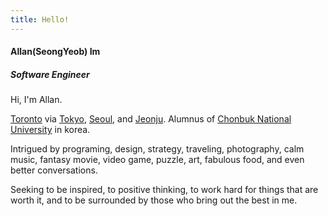 ```yaml
---
title: Hello!
---
```


#### Allan(SeongYeob) Im

##### Software Engineer

Hi, I'm Allan.

[Toronto](https://en.wikipedia.org/wiki/Toronto) via [Tokyo](https://en.wikipedia.org/wiki/Tokyo), [Seoul](https://en.wikipedia.org/wiki/Seoul), and [Jeonju](https://en.wikipedia.org/wiki/Jeonju). Alumnus of [Chonbuk National University](https://en.wikipedia.org/wiki/Chonbuk_National_University) in korea.

Intrigued by programing, design, strategy, traveling, photography, calm music, fantasy movie, video game, puzzle, art, fabulous food, and even better conversations.

Seeking to be inspired, to positive thinking, to work hard for things that are worth it, and to be surrounded by those who bring out the best in me.
